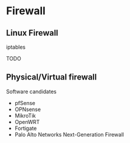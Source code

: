 # Firewall

## Linux Firewall

iptables

TODO

## Physical/Virtual firewall

Software candidates
- pfSense
- OPNsense
- MikroTik
- OpenWRT
- Fortigate
- Palo Alto Networks Next-Generation Firewall